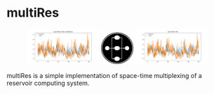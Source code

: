 # multiRes

<div align="middle">
<picture>
  <img alt="NARMA on Rotor" src="https://github.com/djt540/images/blob/main/rot.png" width=33%>
</picture>
<picture>
<source media="(prefers-color-scheme: dark)" srcset="https://github.com/djt540/images/blob/main/multires-light.png">
  <img alt="multiRes Logo" src="https://github.com/djt540/images/blob/main/multires.png" width=15%>
</picture>
<picture>
  <img alt="NARMA on ESN" src="https://github.com/djt540/images/blob/main/esn%20NARMA10.png" width=33%>
</picture>
</div>



multiRes is a simple implementation of space-time multiplexing of a reservoir computing system.
